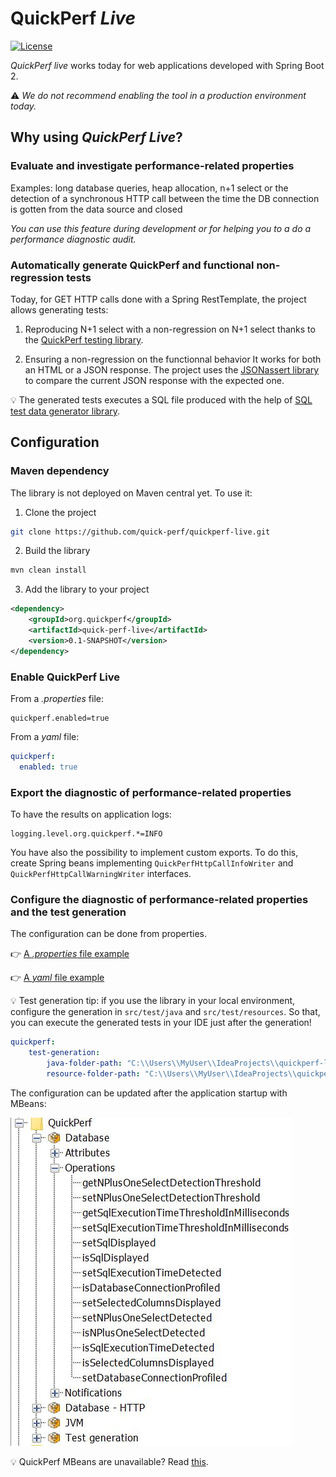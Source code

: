 # QuickPerf _Live_
<a href="https://github.com/quick-perf/quickperf-live/blob/master/LICENSE.txt">
    <img src="https://img.shields.io/badge/license-Apache2-blue.svg"
         alt = "License">
</a>

_QuickPerf live_ works today for web applications developed with Spring Boot 2.

⚠ _We do not recommend enabling the tool in a production environment today._

## Why using _QuickPerf Live_?
### Evaluate and investigate performance-related properties
Examples: long database queries, heap allocation, n+1 select or the detection of a synchronous HTTP call between the time the DB connection is gotten from the data source and closed

_You can use this feature during development or for helping you to a do a performance diagnostic audit._

###  Automatically generate QuickPerf and functional non-regression tests

Today, for GET HTTP calls done with a Spring RestTemplate, the project allows generating tests:
1) Reproducing N+1 select with a non-regression on N+1 select thanks to the [QuickPerf testing library](https://github.com/quick-perf/quickperf).

2) Ensuring a non-regression on the functionnal behavior
It works for both an HTML or a JSON response. The project uses the [JSONassert library](https://github.com/skyscreamer/JSONassert) to compare the current JSON response with the expected one.

:bulb: The generated tests executes a SQL file produced with the help of [SQL test data generator library](https://github.com/quick-perf/sql-test-data-generator#sql-test-data-generator). 

## Configuration
### Maven dependency
The library is not deployed on Maven central yet.
To use it:
1) Clone the project
```bash
git clone https://github.com/quick-perf/quickperf-live.git
```
2) Build the library
```bash
mvn clean install
```
3) Add the library to your project
```xml
<dependency>
    <groupId>org.quickperf</groupId>
    <artifactId>quick-perf-live</artifactId>
    <version>0.1-SNAPSHOT</version>
</dependency>
```

### Enable QuickPerf Live
From a _.properties_ file:

```properties
quickperf.enabled=true
```

From a _yaml_ file:

```yaml
quickperf:
  enabled: true
```

### Export the diagnostic of performance-related properties
To have the results on application logs:
```properties
logging.level.org.quickperf.*=INFO
```
You have also the possibility to implement custom exports.
To do this, create Spring beans implementing ```QuickPerfHttpCallInfoWriter``` and ```QuickPerfHttpCallWarningWriter``` interfaces.

### Configure the diagnostic of performance-related properties and the test generation
The configuration can be done from properties.

:point_right: [A _.properties_ file example](./spring-boot-2/src/test/resources/quickperf-properties-test.properties)

:point_right: [A _yaml_ file example](./spring-boot-2/src/test/resources/quickperf-properties-test.yml)

💡 Test generation tip: if you use the library in your local environment, configure the generation in ```src/test/java``` and ```src/test/resources```. So that, you can execute the generated tests in your IDE just after the generation!
```yaml
quickperf:
    test-generation:
        java-folder-path: "C:\\Users\\MyUser\\IdeaProjects\\quickperf-live-demo\\src\\test\\java"
        resource-folder-path: "C:\\Users\\MyUser\\IdeaProjects\\quickperf-live-demo\\src\\test\\resources"
```

The configuration can be updated after the application startup with MBeans:

![](./doc/MBeans.JPG)

💡 QuickPerf MBeans are unavailable? Read [this](./doc/faq.md).
